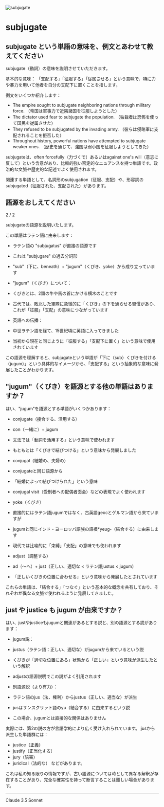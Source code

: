 ![subjugate](./imgs/subjugate.webp)

# subjugate

## subjugate という単語の意味を、例文とあわせて教えてください

subjugate（動詞）の意味を説明させていただきます。

基本的な意味：
「支配する」「征服する」「従属させる」という意味で、特に力や暴力を用いて他者を自分の支配下に置くことを指します。

例文をいくつか紹介します：

- The empire sought to subjugate neighboring nations through military force. （帝国は軍事力で近隣諸国を征服しようとした）
- The dictator used fear to subjugate the population. （独裁者は恐怖を使って国民を従属させた）
- They refused to be subjugated by the invading army. （彼らは侵略軍に支配されることを拒否した）
- Throughout history, powerful nations have attempted to subjugate weaker ones. （歴史を通じて、強国は弱小国を征服しようとしてきた）

subjugateは、often forcefully（力づくで）あるいはagainst one's will（意志に反して）という含意があり、比較的強い否定的なニュアンスを持つ単語です。政治的な文脈や歴史的な記述でよく使用されます。

関連する単語として、名詞形のsubjugation（征服、支配）や、形容詞のsubjugated（征服された、支配された）があります。

## 語源をおしえてください

2 / 2

subjugateの語源を説明いたします。

この単語はラテン語に由来します：

- ラテン語の "subjugatus" が直接の語源です

- これは "subjugare" の過去分詞形
- "sub"（下に、beneath）+ "jugum"（くびき、yoke）から成り立っています

- "jugum"（くびき）について：

- くびきとは、2頭の牛や馬の首にかける横木のことです
- 古代では、敗北した軍隊に象徴的に「くびき」の下を通らせる習慣があり、これが「征服」「支配」の意味につながっています

- 英語への伝播：

- 中世ラテン語を経て、15世紀頃に英語に入ってきました
- 当初から現在と同じように「征服する」「支配下に置く」という意味で使用されています

この語源を理解すると、subjugateという単語が「下に（sub）くびきを付ける（jugum）」という具体的なイメージから、「支配する」という抽象的な意味に発展したことがわかります。

## "jugum"（くびき）を語源とする他の単語はありますか？

はい、"jugum"を語源とする単語がいくつかあります：

- conjugate（接合する、活用する）

- con（一緒に）+ jugum
- 文法では「動詞を活用する」という意味で使われます
- もともとは「くびきで結びつける」という意味から発展しました

- conjugal（結婚の、夫婦の）

- conjugateと同じ語源から
- 「結婚によって結びつけられた」という意味
- conjugal visit（受刑者への配偶者面会）などの表現でよく使われます

- yoke（くびき）

- 直接的にはラテン語jugumではなく、古英語geocとゲルマン語から来ていますが
- jugumと同じインド・ヨーロッパ語族の語根*yeug-（結合する）に由来します
- 現代では比喩的に「束縛」「支配」の意味でも使われます

- adjust（調整する）

- ad（～へ）+ just（正しい、適切な < ラテン語justus < jugum）
- 「正しいくびきの位置に合わせる」という意味から発展したとされています

これらの単語は、「結合する」「つなぐ」という基本的な概念を共有しており、それぞれが異なる文脈で使われるように発展してきました。

## just や justice も jugum が由来ですか？

はい、justやjusticeもjugumと関連があるとする説と、別の語源とする説があります：

- jugum説：

- justus（ラテン語：正しい、適切な）がjugumから来ているという説
- くびきが「適切な位置にある」状態から「正しい」という意味が派生したという解釈
- adjustの語源説明でこの説がよく引用されます

- 別語源説（より有力）：

- ラテン語のjus（法、権利）からjustus（正しい、適当な）が派生
- jusはサンスクリット語のyu（結合する）に由来するという説
- この場合、jugumとは直接的な関係はありません

実際には、第2の説の方が言語学的により広く受け入れられています。
jusから派生した単語群には：

- justice（正義）
- justify（正当化する）
- jury（陪審）
- juridical（法的な） などがあります。

これは私の知る限りの情報ですが、古い語源については時として異なる解釈が存在することがあり、完全な確実性を持って断言することは難しい場合があります。


---
Claude 3.5 Sonnet
